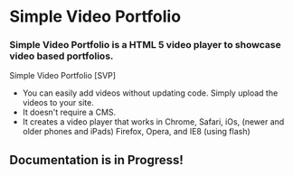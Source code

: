 # Simple Video Portfolio

### Simple Video Portfolio is a HTML 5 video player to showcase video based portfolios. 

Simple Video Portfolio [SVP] 

* You can easily add videos without updating code. Simply upload the videos to your site.
* It doesn't require a CMS.
* It creates a video player that works in Chrome, Safari, iOs, (newer and older phones and iPads) Firefox, Opera, and IE8 (using flash)

 
## Documentation is in Progress!